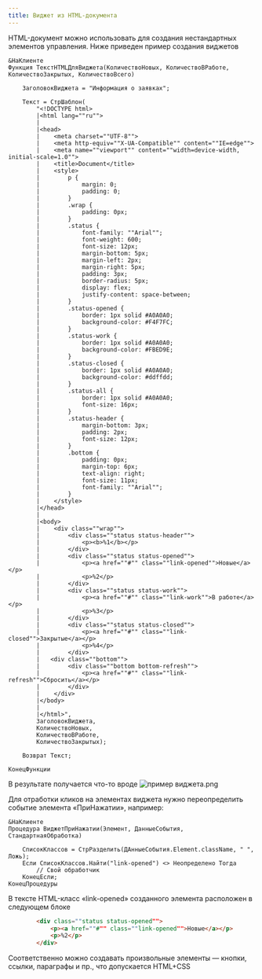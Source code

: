 ```yaml
---
title: Виджет из HTML-документа
---
```


HTML-документ можно использовать для создания нестандартных элементов управления. Ниже приведен пример создания виджетов
```bsl
&НаКлиенте
Функция ТекстHTMLДляВиджета(КоличествоНовых, КоличествоВРаботе, КоличествоЗакрытых, КоличествоВсего)
	
	ЗаголовокВиджета = "Информация о заявках";
	
	Текст = СтрШаблон( 
		"<!DOCTYPE html>
		|<html lang=""ru"">
		| 
		|<head>
		|    <meta charset=""UTF-8"">
		|    <meta http-equiv=""X-UA-Compatible"" content=""IE=edge"">
		|    <meta name=""viewport"" content=""width=device-width, initial-scale=1.0"">
		|    <title>Document</title>
		|    <style>
		|        p {
		|            margin: 0;
		|            padding: 0;
		|        }
		|        .wrap {
		|            padding: 0px;
		|        }
		|        .status {
		|			 font-family: ""Arial"";
		|			 font-weight: 600;
		|            font-size: 12px;
		|            margin-bottom: 5px;
		|            margin-left: 2px;
		|            margin-right: 5px;
		|            padding: 3px;
		|            border-radius: 5px;
		|            display: flex;
		|            justify-content: space-between;
		|        }
		|        .status-opened {
		|			 border: 1px solid #A0A0A0;
		|            background-color: #F4F7FC;
		|        }
		|        .status-work {
		|			 border: 1px solid #A0A0A0;
		|            background-color: #FBED9E;
		|        }
		|        .status-closed {
		|			 border: 1px solid #A0A0A0;
		|            background-color: #ddffdd;
		|        }
		|        .status-all {
		|			 border: 1px solid #A0A0A0;
		|            font-size: 16px;
		|        }
		|        .status-header {
		|            margin-bottom: 3px;
		|            padding: 2px;
		|			 font-size: 12px;
		|        }
		|        .bottom {
		|            padding: 0px;
		|            margin-top: 6px;
		|            text-align: right;
		|            font-size: 11px;
		|			 font-family: ""Arial"";
		|        }
		|    </style>
		|</head>
		| 
		|<body>
		|    <div class=""wrap"">
		|		 <div class=""status status-header"">
		|            <p><b>%1</b></p>
		|        </div>
		|        <div class=""status status-opened"">
		|            <p><a href=""#"" class=""link-opened"">Новые</a></p>
		|            <p>%2</p>
		|        </div>
		|        <div class=""status status-work"">
		|            <p><a href=""#"" class=""link-work"">В работе</a></p>
		|            <p>%3</p>
		|        </div>
		|        <div class=""status status-closed"">
		|            <p><a href=""#"" class=""link-closed"">Закрытые</a></p>
		|            <p>%4</p>
		|        </div>
		|	<div class=""bottom"">
		|        <div class=""bottom bottom-refresh"">
		|            <p><a href=""#"" class=""link-refresh"">Сбросить</a></p>
		|        </div>
		|    </div>
		|</body>
		| 
		|</html>",
		ЗаголовокВиджета,
		КоличествоНовых,
		КоличествоВРаботе,
		КоличествоЗакрытых);
	
	Возврат Текст;
	
КонецФункции
```

В результате получается что-то вроде
![пример виджета.png](https://sinenikolsky.ru/s/QEWSKmHn7HKGJX4/download?path=%2F2025%2F04%2F15&files=c04e4c34-8a25-42a1-bb74-da0929bfa69c.png)

Для отработки кликов на элементах виджета нужно переопределить событие элемента «ПриНажатии», например:
```bls
&НаКлиенте
Процедура ВиджетПриНажатии(Элемент, ДанныеСобытия, СтандартнаяОбработка)
    
    СписокКлассов = СтрРазделить(ДАнныеСобытия.Element.className, " ", Ложь);
    Если СписокКлассов.Найти("link-opened") <> Неопределено Тогда
        // Свой обработчик
    КонецЕсли;
КонецПроцедуры
```
В тексте HTML-класс «link-opened» созданного элемента расположен в следующем блоке
```html
        <div class=""status status-opened"">
            <p><a href=""#"" class=""link-opened"">Новые</a></p>
            <p>%2</p>
        </div>
```
Соответственно можно создавать произвольные элементы — кнопки, ссылки, параграфы и пр., что допускается HTML+CSS